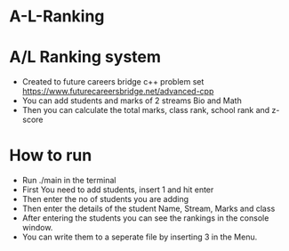 # A-L-Ranking
# A/L Ranking system
- Created to future careers bridge c++ problem set https://www.futurecareersbridge.net/advanced-cpp
- You can add students and marks of 2 streams Bio and Math
- Then you can calculate the total marks, class rank, school rank and z-score

# How to run
- Run ./main in the terminal
- First You need to add students, insert 1 and hit enter
- Then enter the no of students you are adding
- Then enter the details of the student Name, Stream, Marks and class
- After entering the students you can see the rankings in the console window.
- You can write them to a seperate file by inserting 3 in the Menu.
